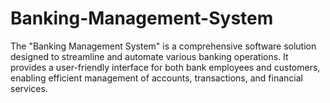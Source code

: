# Banking-Management-System
The "Banking Management System" is a comprehensive software solution designed to streamline and automate various banking operations. It provides a user-friendly interface for both bank employees and customers, enabling efficient management of accounts, transactions, and financial services.
